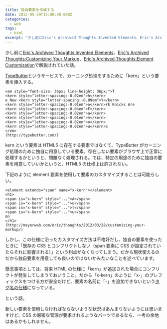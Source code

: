 ```yaml
---
title: 独自要素を作成する
date: 2012-05-29T15:00:00.000Z
categories:
  - web
tags:
  - html
excerpt: "少し前にEric's Archived Thoughts:Invented Elements、Eric's Archived Thoughts:Customizing Your Markup、Eric's Archived Thoughts:Element Customizationで解説されていた話。"
---
```


少し前に[Eric's Archived Thoughts:Invented Elements](http://meyerweb.com/eric/thoughts/2012/03/23/invented-elements/)、[Eric's Archived Thoughts:Customizing Your Markup](http://meyerweb.com/eric/thoughts/2012/03/28/customizing-your-markup/)、[Eric's Archived Thoughts:Element Customization](http://meyerweb.com/eric/thoughts/2012/04/10/element-customization/)で解説されていた話。

[TypeButter](http://typebutter.com/)というサービスで、カーニング処理をするために「kern」という要素を挿入する。

```
<em style="font-size: 36px; line-height: 36px;">T
<kern style="letter-spacing:-0.02em">h</kern>
e New <kern style="letter-spacing:-0.09em">Y</kern>
<kern style="letter-spacing:-0.01em">o</kern>rk Knicks Are
<kern style="letter-spacing:-0.04em">F</kern>
<kern style="letter-spacing:-0.02em">a</kern>
<kern style="letter-spacing:-0.01em">m</kern>
<kern style="letter-spacing:-0.02em">o</kern>
<kern style="letter-spacing:-0.02em">u</kern>s
</em>
(http://typebutter.com/)

```

kern という要素は HTML5 に存在する要素ではなくて、TypeButter がカーニング処理のために独自に用意している要素。存在しない要素がブラウザ上で正常に処理するかというと、問題なく処理される。では、特定の用途のために独自の要素を用意していいかというと、HTML5 の仕様上は許されない。

下記のように element 要素を使用して要素のカスタマイズすることは可能らしい。

```
<element extends="span" name="x-kern"></element>
<h1>
<span is="x-kern" style="...">A</span>
<span is="x-kern" style="...">u</span>
<span is="x-kern" style="...">t</span>
<span is="x-kern" style="...">u</span>
mn
</h1>
(http://meyerweb.com/eric/thoughts/2012/03/28/customizing-your-markup/)

```

しかし、この仕様に沿ったカスタマイズ方法は不格好だし、独自の要素を使ったときに「既存の CSS とコンフリクトしない（span 要素に CSS が設定されていたらそれに影響される）」という利点がなくなってしまう。だから現状使えるのだから独自要素を用意しても良いのではないかみたいなことを述べています。

懸念事項としては、将来 HTML の仕様に「kern」が追加された場合にコンフリクトが発生してしまうておいうこと。だから「x-kern」のように「x-」のプレフィックスをつける方が安全だけど、要素の名前に「-」を追加できないという[タグ名の仕様](http://www.w3.org/TR/html5/syntax.html#syntax-tag-name)になっている。

という話。

新しい要素を使用しなければならないような状況はあんまりないようには思いますけど、CSS の厳密な管理が要求されるようなパーツであるなら、一考の余地はあるかもしれません。
